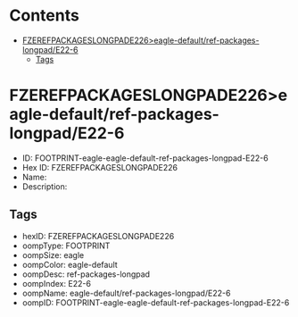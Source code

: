 



Contents
========

* [FZEREFPACKAGESLONGPADE226>eagle-default/ref-packages-longpad/E22-6](#fzerefpackageslongpade226eagle-defaultref-packages-longpade22-6)
	* [Tags](#tags)

# FZEREFPACKAGESLONGPADE226>eagle-default/ref-packages-longpad/E22-6

- ID: FOOTPRINT-eagle-eagle-default-ref-packages-longpad-E22-6
- Hex ID: FZEREFPACKAGESLONGPADE226
- Name: 
- Description: 

## Tags

- hexID: FZEREFPACKAGESLONGPADE226
- oompType: FOOTPRINT
- oompSize: eagle
- oompColor: eagle-default
- oompDesc: ref-packages-longpad
- oompIndex: E22-6
- oompName: eagle-default/ref-packages-longpad/E22-6
- oompID: FOOTPRINT-eagle-eagle-default-ref-packages-longpad-E22-6
